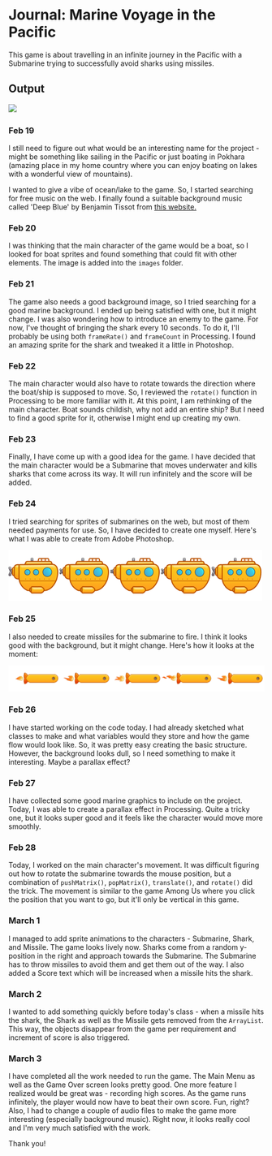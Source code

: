 # Journal: Marine Voyage in the Pacific
This game is about travelling in an infinite journey in the Pacific with a Submarine trying to successfully avoid sharks using missiles.

## Output
![](output.gif)

### Feb 19
I still need to figure out what would be an interesting name for the project - might be something like sailing in the Pacific or just boating in Pokhara (amazing place in my home country where you can enjoy boating on lakes with a wonderful view of mountains).

I wanted to give a vibe of ocean/lake to the game. So, I started searching for free music on the web. I finally found a suitable background music called 'Deep Blue' by Benjamin Tissot from [this website.](https://www.bensound.com/royalty-free-music/track/deep-blue)

### Feb 20
I was thinking that the main character of the game would be a boat, so I looked for boat sprites and found something that could fit with other elements. The image is added into the ```images``` folder.

### Feb 21
The game also needs a good background image, so I tried searching for a good marine background. I ended up being satisfied with one, but it might change. I was also wondering how to introduce an enemy to the game. For now, I've thought of bringing the shark every 10 seconds. To do it, I'll probably be using both ```frameRate()``` and ```frameCount``` in Processing. I found an amazing sprite for the shark and tweaked it a little in Photoshop.

### Feb 22
The main character would also have to rotate towards the direction where the boat/ship is supposed to move. So, I reviewed the ```rotate()``` function in Processing to be more familiar with it. At this point, I am rethinking of the main character. Boat sounds childish, why not add an entire ship? But I need to find a good sprite for it, otherwise I might end up creating my own.

### Feb 23
Finally, I have come up with a good idea for the game. I have decided that the main character would be a Submarine that moves underwater and kills sharks that come across its way. It will run infinitely and the score will be added.

### Feb 24
I tried searching for sprites of submarines on the web, but most of them needed payments for use. So, I have decided to create one myself. Here's what I was able to create from Adobe Photoshop.

![](images/submarine.png)

### Feb 25
I also needed to create missiles for the submarine to fire. I think it looks good with the background, but it might change. Here's how it looks at the moment:

![](images/missile.png)

### Feb 26
I have started working on the code today. I had already sketched what classes to make and what variables would they store and how the game flow would look like. So, it was pretty easy creating the basic structure. However, the background looks dull, so I need something to make it interesting. Maybe a parallax effect?

### Feb 27
I have collected some good marine graphics to include on the project. Today, I was able to create a parallax effect in Processing. Quite a tricky one, but it looks super good and it feels like the character would move more smoothly.

### Feb 28
Today, I worked on the main character's movement. It was difficult figuring out how to rotate the submarine towards the mouse position, but a combination of ```pushMatrix()```, ```popMatrix()```, ```translate()```, and ```rotate()``` did the trick. The movement is similar to the game Among Us where you click the position that you want to go, but it'll only be vertical in this game.

### March 1
I managed to add sprite animations to the characters - Submarine, Shark, and Missile. The game looks lively now. Sharks come from a random y-position in the right and approach towards the Submarine. The Submarine has to throw missiles to avoid them and get them out of the way. I also added a Score text which will be increased when a missile hits the shark.

### March 2
I wanted to add something quickly before today's class - when a missile hits the shark, the Shark as well as the Missile gets removed from the ```ArrayList```. This way, the objects disappear from the game per requirement and increment of score is also triggered.

### March 3
I have completed all the work needed to run the game. The Main Menu as well as the Game Over screen looks pretty good. One more feature I realized would be great was - recording high scores. As the game runs infinitely, the player would now have to beat their own score. Fun, right? Also, I had to change a couple of audio files to make the game more interesting (especially background music). Right now, it looks really cool and I'm very much satisfied with the work.

Thank you!
